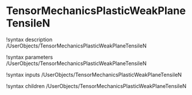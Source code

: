 <!-- MOOSE Documentation Stub: Remove this when content is added. -->

# TensorMechanicsPlasticWeakPlaneTensileN
!syntax description /UserObjects/TensorMechanicsPlasticWeakPlaneTensileN

!syntax parameters /UserObjects/TensorMechanicsPlasticWeakPlaneTensileN

!syntax inputs /UserObjects/TensorMechanicsPlasticWeakPlaneTensileN

!syntax children /UserObjects/TensorMechanicsPlasticWeakPlaneTensileN
